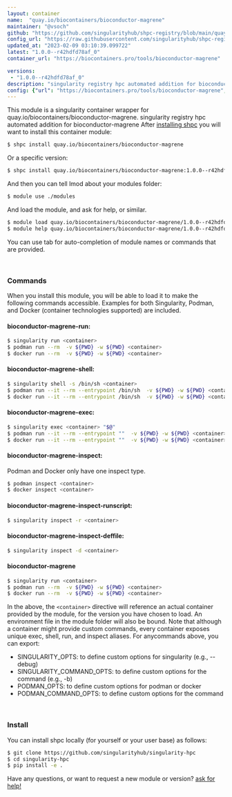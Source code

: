 ```yaml
---
layout: container
name:  "quay.io/biocontainers/bioconductor-magrene"
maintainer: "@vsoch"
github: "https://github.com/singularityhub/shpc-registry/blob/main/quay.io/biocontainers/bioconductor-magrene/container.yaml"
config_url: "https://raw.githubusercontent.com/singularityhub/shpc-registry/main/quay.io/biocontainers/bioconductor-magrene/container.yaml"
updated_at: "2023-02-09 03:10:39.099722"
latest: "1.0.0--r42hdfd78af_0"
container_url: "https://biocontainers.pro/tools/bioconductor-magrene"

versions:
 - "1.0.0--r42hdfd78af_0"
description: "singularity registry hpc automated addition for bioconductor-magrene"
config: {"url": "https://biocontainers.pro/tools/bioconductor-magrene", "maintainer": "@vsoch", "description": "singularity registry hpc automated addition for bioconductor-magrene", "latest": {"1.0.0--r42hdfd78af_0": "sha256:e769bdc2c5da027ccb552aba6520c79c1a9f77c1dd4a04418e16f52420facb08"}, "tags": {"1.0.0--r42hdfd78af_0": "sha256:e769bdc2c5da027ccb552aba6520c79c1a9f77c1dd4a04418e16f52420facb08"}, "docker": "quay.io/biocontainers/bioconductor-magrene"}
---
```


This module is a singularity container wrapper for quay.io/biocontainers/bioconductor-magrene.
singularity registry hpc automated addition for bioconductor-magrene
After [installing shpc](#install) you will want to install this container module:


```bash
$ shpc install quay.io/biocontainers/bioconductor-magrene
```

Or a specific version:

```bash
$ shpc install quay.io/biocontainers/bioconductor-magrene:1.0.0--r42hdfd78af_0
```

And then you can tell lmod about your modules folder:

```bash
$ module use ./modules
```

And load the module, and ask for help, or similar.

```bash
$ module load quay.io/biocontainers/bioconductor-magrene/1.0.0--r42hdfd78af_0
$ module help quay.io/biocontainers/bioconductor-magrene/1.0.0--r42hdfd78af_0
```

You can use tab for auto-completion of module names or commands that are provided.

<br>

### Commands

When you install this module, you will be able to load it to make the following commands accessible.
Examples for both Singularity, Podman, and Docker (container technologies supported) are included.

#### bioconductor-magrene-run:

```bash
$ singularity run <container>
$ podman run --rm  -v ${PWD} -w ${PWD} <container>
$ docker run --rm  -v ${PWD} -w ${PWD} <container>
```

#### bioconductor-magrene-shell:

```bash
$ singularity shell -s /bin/sh <container>
$ podman run --it --rm --entrypoint /bin/sh  -v ${PWD} -w ${PWD} <container>
$ docker run --it --rm --entrypoint /bin/sh  -v ${PWD} -w ${PWD} <container>
```

#### bioconductor-magrene-exec:

```bash
$ singularity exec <container> "$@"
$ podman run --it --rm --entrypoint ""  -v ${PWD} -w ${PWD} <container> "$@"
$ docker run --it --rm --entrypoint ""  -v ${PWD} -w ${PWD} <container> "$@"
```

#### bioconductor-magrene-inspect:

Podman and Docker only have one inspect type.

```bash
$ podman inspect <container>
$ docker inspect <container>
```

#### bioconductor-magrene-inspect-runscript:

```bash
$ singularity inspect -r <container>
```

#### bioconductor-magrene-inspect-deffile:

```bash
$ singularity inspect -d <container>
```



#### bioconductor-magrene

```bash
$ singularity run <container>
$ podman run --rm  -v ${PWD} -w ${PWD} <container>
$ docker run --rm  -v ${PWD} -w ${PWD} <container>
```


In the above, the `<container>` directive will reference an actual container provided
by the module, for the version you have chosen to load. An environment file in the
module folder will also be bound. Note that although a container
might provide custom commands, every container exposes unique exec, shell, run, and
inspect aliases. For anycommands above, you can export:

 - SINGULARITY_OPTS: to define custom options for singularity (e.g., --debug)
 - SINGULARITY_COMMAND_OPTS: to define custom options for the command (e.g., -b)
 - PODMAN_OPTS: to define custom options for podman or docker
 - PODMAN_COMMAND_OPTS: to define custom options for the command

<br>

### Install

You can install shpc locally (for yourself or your user base) as follows:

```bash
$ git clone https://github.com/singularityhub/singularity-hpc
$ cd singularity-hpc
$ pip install -e .
```

Have any questions, or want to request a new module or version? [ask for help!](https://github.com/singularityhub/singularity-hpc/issues)
